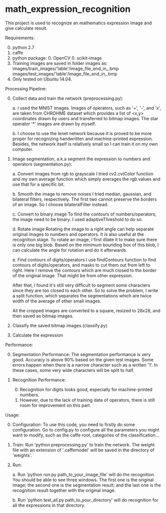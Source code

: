 # math_expression_recognition
This project is used to recognize an mathematics expression image and give calculate result.

Requirements:

0. python 2.7
0. caffe
0. python package:
	0. OpenCV
	0. scikit-image
0. Training images are saved in folder images as:
	images/train_images/'lable'/image_file_end_in_.bmp
	images/test_images/'lable'/image_file_end_in_.bmp
0. Only tested on Ubuntu 14.04.

Processing Pipeline:

0. Collect data and train the network (preprocessing.py):

	a. I used the MNIST images.
	Images of operators, such as '+', '-', and 'x', are taken from CHROHME dataset which provides a list of <x,y> coordinates drawn by users and transferred to bitmap images. The star operator '*' images are drawn by myself.

	b. I choose to use the lenet network because it is proved to be more proper for recognizing handwritten and machine-printed expression. Besides, the network itself is relatively small so I can train it on my own computer.

0. Image segmentation, a.k.a segment the expression to numbers and operators (segmentation.py):

	a. Convert images from rgb to grayscale
	I tried cv2.cvtColor function and my own average function which simply averages the rgb values and use that for a specific bit.

	b. Smooth the image to remove noises
	I tried median, gaussian, and bilateral filters, respectively. The first two cannot preserve the borders of an image. So I choose bilateralFilter instead.

	c. Convert to binary image
	To find the contours of numbers/operators, the image need to be binary. I used adaptiveThreshold to do so.

	d. Rotate image
	Rotating the image to a right angle can help separate original images to numbers and operators. It is also useful at the recognition stage. 
	To rotate an image, I first dilate it to make sure there is only one big blob. Based on the minimum bounding box of this blob, I can calculate the angle for rotation and do it afterwards.

	e. Find contours of digits/operators
	I use findContours function to find contours of digits/operators, and masks to cut them out from left to right. Here I remove the contours which are much closed to the border of the original image. That might be from other expression.

	After that, I found it's still very difficult to segment some characters since they are too closed to each other. So to solve the problem, I write a split function, which separates the segmentations which are twice width of the average of other small images.
		
	All the cropped images are converted to a square, resized to 28x28, and then saved as bitmap images.

0. Classify the saved bitmap images (classify.py)

0. Calculate the expression

Performance:

0. Segmentation Performance:
	The segmentation performance is very good. Accuracy is above 90% based on the given test images. Some errors happen when there is a narrow character such as a written '1'. In these cases, some very wide characters will be split to half.

0. Recognition Performance:

	0. Recognition for digits looks good, especially for machine-printed numbers. 
	0. However, due to the lack of training data of operators, there is still room for improvement on this part.

Usage:

0. Configuration: To use this code, you need to firstly do some configuration. Go to config.py to configure all the parameters you might want to modify, such as the caffe root, categories of the classification...

0. Train: Run 'python preprocessing.py' to train the network. The weight file with an extension of '.caffemodel' will be saved in the directory of 'weights'.

0. Run:

	a. Run 'python run.py path_to_your_image_file' will do the recognition. You should be able to see three windows. The first one is the original image; the second one is the segmentation result; and the last one is the recognition result together with the original image.

	b. Run 'python test_all.py path_to_your_directory' will do recognition for all the expressions in that directory.







